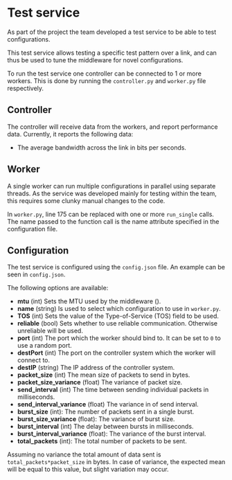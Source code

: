 # Test service

As part of the project the team developed a test service to be able to test
configurations.

This test service allows testing a specific test pattern over a link, and can
thus be used to tune the middleware for novel configurations.

To run the test service one controller can be connected to 1 or more workers. This is done by running the `controller.py` and `worker.py` file respectively.

## Controller

The controller will receive data from the workers, and report performance data. Currently, it reports the following data:

- The average bandwidth across the link in bits per seconds.

## Worker

A single worker can run multiple configurations in parallel using separate threads. As the service was developed mainly for testing within the team, this requires some clunky manual changes to the code.

In `worker.py`, line 175 can be replaced with one or more `run_single` calls. The name passed to the function call is the name attribute specified in the configuration file.

## Configuration

The test service is configured using the `config.json` file. An example can be seen in `config.json`.

The following options are available:

- **mtu** (int) Sets the MTU used by the middleware ().
- **name** (string) Is used to select which configuration to use in `worker.py`.
- **TOS** (int) Sets the value of the Type-of-Service (TOS) field to be used.
- **reliable** (bool) Sets whether to use reliable communication. Otherwise unreliable will be used.
- **port** (int) The port which the worker should bind to. It can be set to `0` to use a random port.
- **destPort** (int) The port on the controller system which the worker will connect to.
- **destIP** (string) The IP address of the controller system.
- **packet_size** (int) The mean size of packets to send in bytes.
- **packet_size_variance** (float) The variance of packet size.
- **send_interval** (int) The time between sending individual packets in milliseconds.
- **send_interval_variance** (float) The variance in of send interval.
- **burst_size** (int): The number of packets sent in a single burst.
- **burst_size_variance** (float): The variance of burst size.
- **burst_interval** (int) The delay between bursts in milliseconds.
- **burst_interval_variance** (float): The variance of the burst interval.
- **total_packets** (int): The total number of packets to be sent.

Assuming no variance the total amount of data sent is `total_packets*packet_size` in bytes. In case of variance, the expected mean will be equal to this value, but slight variation may occur.
